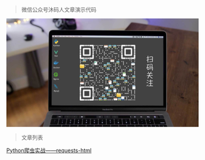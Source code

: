 > 微信公众号沐码人文章演示代码

![image](qrcode.jpg)

> 文章列表

[Python爬虫实战——requests-html](https://mp.weixin.qq.com/s/G2UhJ8UH-QX992fsKWsOoA)